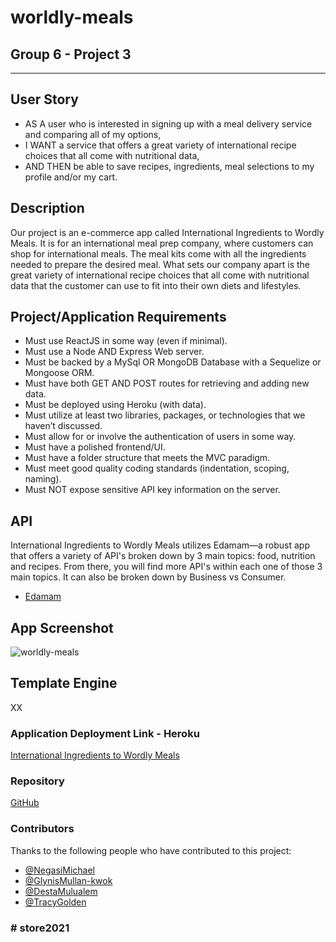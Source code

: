 # worldly-meals

## Group 6 - Project 3

***

## User Story

* AS A user who is interested in signing up with a meal delivery service and comparing all of my options,
* I WANT a service that offers a great variety of international recipe choices that all come with nutritional data,
* AND THEN be able to save recipes, ingredients, meal selections to my profile and/or my cart.

## Description

Our project is an e-commerce app called International Ingredients to Wordly Meals. It is for an international meal prep company, where customers can shop for international meals. The meal kits come with all the ingredients needed to prepare the desired meal. What sets our company apart is the great variety of international recipe choices that all come with nutritional data that the customer can use to fit into their own diets and lifestyles.

## Project/Application Requirements

* Must use ReactJS in some way (even if minimal).
* Must use a Node AND Express Web server.
* Must be backed by a MySql OR MongoDB Database with a Sequelize or Mongoose ORM.
* Must have both GET AND POST routes for retrieving and adding new data.
* Must be deployed using Heroku (with data).
* Must utilize at least two libraries, packages, or technologies that we haven’t discussed.
* Must allow for or involve the authentication of users in some way. 
* Must have a polished frontend/UI.
* Must have a folder structure that meets the MVC paradigm.
* Must meet good quality coding standards (indentation, scoping, naming).
* Must NOT expose sensitive API key information on the server.

## API

International Ingredients to Wordly Meals utilizes Edamam&#8212;a robust app that offers a variety of API's broken down by 3 main topics: food, nutrition and recipes. From there, you will find more API's within each one of those 3 main topics. It can also be broken down by Business vs Consumer.

* [Edamam](https://www.edamam.com/)

## App Screenshot

![worldly-meals](./public/Images/worldly-meals.gif)

## Template Engine

XX
<!-- The application framework for this site is by [Handlebars](https://handlebarsjs.com/) -->

### Application Deployment Link - Heroku

[International Ingredients to Wordly Meals](https://XX)

### Repository

[GitHub](https://github.com/glynismullankwok/worldly-meals)

### Contributors

Thanks to the following people who have contributed to this project:

* [@NegasiMichael](https://github.com/negasimichael)
* [@GlynisMullan-kwok](https://github.com/glynismullankwok)
* [@DestaMulualem](https://github.com/destish21)
* [@TracyGolden](https://github.com/tracy80s2003)


### # store2021
